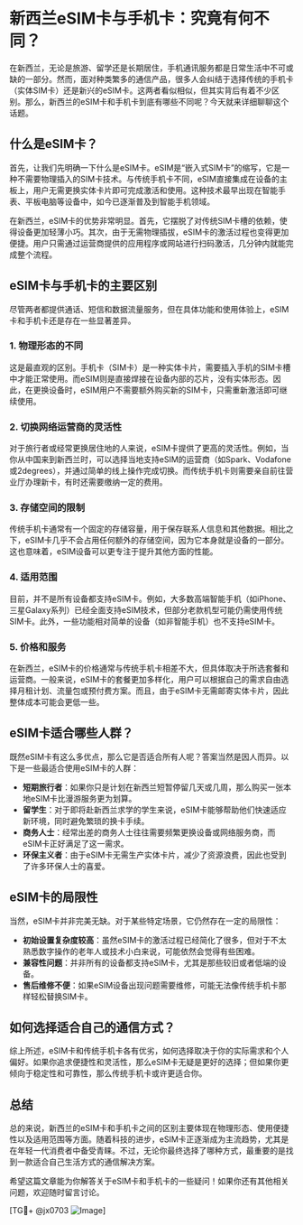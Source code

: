 # 新西兰eSIM卡与手机卡：究竟有何不同？

在新西兰，无论是旅游、留学还是长期居住，手机通讯服务都是日常生活中不可或缺的一部分。然而，面对种类繁多的通信产品，很多人会纠结于选择传统的手机卡（实体SIM卡）还是新兴的eSIM卡。这两者看似相似，但其实背后有着不少区别。那么，新西兰的eSIM卡和手机卡到底有哪些不同呢？今天就来详细聊聊这个话题。

## 什么是eSIM卡？

首先，让我们先明确一下什么是eSIM卡。eSIM是“嵌入式SIM卡”的缩写，它是一种不需要物理插入的SIM卡技术。与传统手机卡不同，eSIM直接集成在设备的主板上，用户无需更换实体卡片即可完成激活和使用。这种技术最早出现在智能手表、平板电脑等设备中，如今已逐渐普及到智能手机领域。

在新西兰，eSIM卡的优势非常明显。首先，它摆脱了对传统SIM卡槽的依赖，使得设备更加轻薄小巧。其次，由于无需物理插拔，eSIM卡的激活过程也变得更加便捷。用户只需通过运营商提供的应用程序或网站进行扫码激活，几分钟内就能完成整个流程。

## eSIM卡与手机卡的主要区别

尽管两者都提供通话、短信和数据流量服务，但在具体功能和使用体验上，eSIM卡和手机卡还是存在一些显著差异。

### 1. **物理形态的不同**
这是最直观的区别。手机卡（SIM卡）是一种实体卡片，需要插入手机的SIM卡槽中才能正常使用。而eSIM则是直接焊接在设备内部的芯片，没有实体形态。因此，在更换设备时，eSIM用户不需要额外购买新的SIM卡，只需重新激活即可继续使用。

### 2. **切换网络运营商的灵活性**
对于旅行者或经常更换居住地的人来说，eSIM卡提供了更高的灵活性。例如，当你从中国来到新西兰时，可以选择当地支持eSIM的运营商（如Spark、Vodafone或2degrees），并通过简单的线上操作完成切换。而传统手机卡则需要亲自前往营业厅办理新卡，有时还需要缴纳一定的费用。

### 3. **存储空间的限制**
传统手机卡通常有一个固定的存储容量，用于保存联系人信息和其他数据。相比之下，eSIM卡几乎不会占用任何额外的存储空间，因为它本身就是设备的一部分。这也意味着，eSIM设备可以更专注于提升其他方面的性能。

### 4. **适用范围**
目前，并不是所有设备都支持eSIM卡。例如，大多数高端智能手机（如iPhone、三星Galaxy系列）已经全面支持eSIM技术，但部分老款机型可能仍需使用传统SIM卡。此外，一些功能相对简单的设备（如非智能手机）也不支持eSIM卡。

### 5. **价格和服务**
在新西兰，eSIM卡的价格通常与传统手机卡相差不大，但具体取决于所选套餐和运营商。一般来说，eSIM卡的套餐更加多样化，用户可以根据自己的需求自由选择月租计划、流量包或预付费方案。而且，由于eSIM卡无需邮寄实体卡片，因此整体成本可能会更低一些。

## eSIM卡适合哪些人群？

既然eSIM卡有这么多优点，那么它是否适合所有人呢？答案当然是因人而异。以下是一些最适合使用eSIM卡的人群：

- **短期旅行者**：如果你只是计划在新西兰短暂停留几天或几周，那么购买一张本地eSIM卡比漫游服务更为划算。
- **留学生**：对于即将赴新西兰求学的学生来说，eSIM卡能够帮助他们快速适应新环境，同时避免繁琐的换卡手续。
- **商务人士**：经常出差的商务人士往往需要频繁更换设备或网络服务商，而eSIM卡正好满足了这一需求。
- **环保主义者**：由于eSIM卡无需生产实体卡片，减少了资源浪费，因此也受到了许多环保人士的喜爱。

## eSIM卡的局限性

当然，eSIM卡并非完美无缺。对于某些特定场景，它仍然存在一定的局限性：

- **初始设置复杂度较高**：虽然eSIM卡的激活过程已经简化了很多，但对于不太熟悉数字操作的老年人或技术小白来说，可能依然会觉得有些困难。
- **兼容性问题**：并非所有的设备都支持eSIM卡，尤其是那些较旧或者低端的设备。
- **售后维修不便**：如果eSIM设备出现问题需要维修，可能无法像传统手机卡那样轻松替换SIM卡。

## 如何选择适合自己的通信方式？

综上所述，eSIM卡和传统手机卡各有优劣，如何选择取决于你的实际需求和个人偏好。如果你追求便捷性和灵活性，那么eSIM卡无疑是更好的选择；但如果你更倾向于稳定性和可靠性，那么传统手机卡或许更适合你。

## 总结

总的来说，新西兰的eSIM卡和手机卡之间的区别主要体现在物理形态、使用便捷性以及适用范围等方面。随着科技的进步，eSIM卡正逐渐成为主流趋势，尤其是在年轻一代消费者中备受青睐。不过，无论你最终选择了哪种方式，最重要的是找到一款适合自己生活方式的通信解决方案。

希望这篇文章能为你解答关于eSIM卡和手机卡的一些疑问！如果你还有其他相关问题，欢迎随时留言讨论。

[TG💪+ @jx0703 ![Image](https://github.com/user-attachments/assets/dbca1d08-cadb-493c-b0ec-ad6f7a83f270)]
